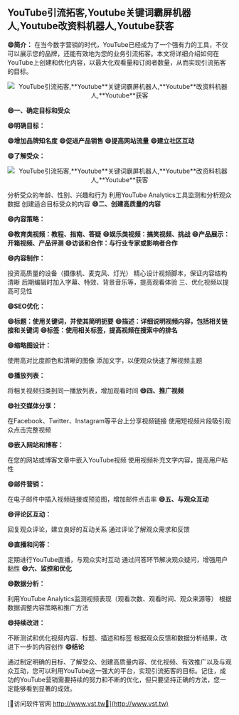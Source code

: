## **YouTube引流拓客,**Youtube**关键词霸屏机器人,**Youtube**改资料机器人,**Youtube**获客**

**😄简介：**
在当今数字营销的时代，YouTube已经成为了一个强有力的工具，不仅可以展示您的品牌，还能有效地为您的业务引流拓客。本文将详细介绍如何在YouTube上创建和优化内容，以最大化观看量和订阅者数量，从而实现引流拓客的目标。

 <center><img src="https://vst.tw/MP4/tuiguang/png/6.png" alt="YouTube引流拓客,**Youtube**关键词霸屏机器人,**Youtube**改资料机器人,**Youtube**获客"></center>

**😄一、确定目标和受众**

**😄明确目标：**

**😄增加品牌知名度**
**😄促进产品销售**
**😄提高网站流量**
**😄建立社区互动**

**😄了解受众：**

 <center><img src="https://vst.tw/MP4/tuiguang/png/3.png" alt="YouTube引流拓客,**Youtube**关键词霸屏机器人,**Youtube**改资料机器人,**Youtube**获客"></center>

分析受众的年龄、性别、兴趣和行为
利用YouTube Analytics工具监测和分析观众数据
创建适合目标受众的内容
**😄二、创建高质量的内容**

**😄内容策略：**

**😄教育类视频：教程、指南、答疑**
**😄娱乐类视频：搞笑视频、挑战**
**😄产品展示：开箱视频、产品评测**
**😄访谈和合作：与行业专家或影响者合作**

**😄内容制作：**

投资高质量的设备（摄像机、麦克风、灯光）
精心设计视频脚本，保证内容结构清晰
后期编辑时加入字幕、特效、背景音乐等，提高观看体验
三、优化视频以提高可见性

**😄SEO优化：**

**😄标题：使用关键词，并使其简明扼要**
**😄描述：详细说明视频内容，包括相关链接和关键词**
**😄标签：使用相关标签，提高视频在搜索中的排名**

**😄缩略图设计：**

使用高对比度颜色和清晰的图像
添加文字，以便观众快速了解视频主题

**😄播放列表：**

将相关视频归类到同一播放列表，增加观看时间
**😄四、推广视频**

**😄社交媒体分享：**

在Facebook、Twitter、Instagram等平台上分享视频链接
使用短视频片段吸引观众点击完整视频

**😄嵌入网站和博客：**

在您的网站或博客文章中嵌入YouTube视频
使用视频补充文字内容，提高用户粘性

**😄邮件营销：**

在电子邮件中插入视频链接或预览图，增加邮件点击率
**😄五、与观众互动**

**😄评论区互动：**

回复观众评论，建立良好的互动关系
通过评论了解观众需求和反馈

**😄直播和问答：**

定期进行YouTube直播，与观众实时互动
通过问答环节解决观众疑问，增强用户黏性
**😄六、监控和优化**

**😄数据分析：**

利用YouTube Analytics监测视频表现（观看次数、观看时间、观众来源等）
根据数据调整内容策略和推广方法

**😄持续改进：**

不断测试和优化视频内容、标题、描述和标签
根据观众反馈和数据分析结果，改进下一步的内容创作
**😄结论**

通过制定明确的目标、了解受众、创建高质量内容、优化视频、有效推广以及与观众互动，您可以利用YouTube这一强大的平台，实现引流拓客的目标。记住，成功的YouTube营销需要持续的努力和不断的优化，但只要坚持正确的方法，您一定能够看到显著的成效。


[👻访问软件官网 http://www.vst.tw👻](http://www.vst.tw)
